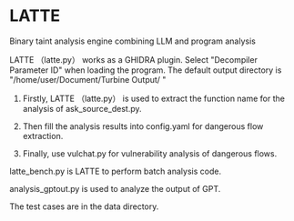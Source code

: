 # LATTE
Binary taint analysis engine combining LLM and program analysis

LATTE （latte.py） works as a GHIDRA plugin. Select "Decompiler Parameter ID" when loading the program.
The default output directory is "/home/user/Document/Turbine Output/ "

1. Firstly, LATTE （latte.py） is used to extract the function name for the analysis of ask_source_dest.py.

2. Then fill the analysis results into config.yaml for dangerous flow extraction.
3. Finally, use vulchat.py for vulnerability analysis of dangerous flows.

latte_bench.py is LATTE to perform batch analysis code.

analysis_gptout.py is used to analyze the output of GPT.

The test cases are in the data directory.
